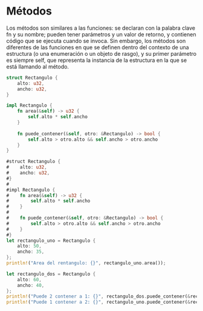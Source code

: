 # Métodos

Los métodos son similares a las funciones: se declaran con la palabra clave fn y su nombre; pueden tener parámetros y un valor de retorno, y contienen código que se ejecuta cuando se invoca. 
Sin embargo, los métodos son diferentes de las funciones en que se definen dentro del contexto de una estructura (o una enumeración o un objeto de rasgo), y su primer parámetro es siempre self, que representa la instancia de la estructura en la que se está llamando al método.

```rust
struct Rectangulo {
    alto: u32,
    ancho: u32,
}

impl Rectangulo {
    fn area(&self) -> u32 {
        self.alto * self.ancho
    }
    
    fn puede_contener(&self, otro: &Rectangulo) -> bool {
        self.alto > otro.alto && self.ancho > otro.ancho
    }
}
```

```rust
#struct Rectangulo {
#    alto: u32,
#    ancho: u32,
#}
#
#impl Rectangulo {
#    fn area(&self) -> u32 {
#        self.alto * self.ancho
#    }
#    
#    fn puede_contener(&self, otro: &Rectangulo) -> bool {
#        self.alto > otro.alto && self.ancho > otro.ancho
#    }
#}
let rectangulo_uno = Rectangulo {
    alto: 50,
    ancho: 35,
};
println!("Area del rentangulo: {}", rectangulo_uno.area());

let rectangulo_dos = Rectangulo {
    alto: 60,
    ancho: 40,
};
println!("Puede 2 contener a 1: {}", rectangulo_dos.puede_contener(&rectangulo_uno));
println!("Puede 1 contener a 2: {}", rectangulo_uno.puede_contener(&rectangulo_dos));
```